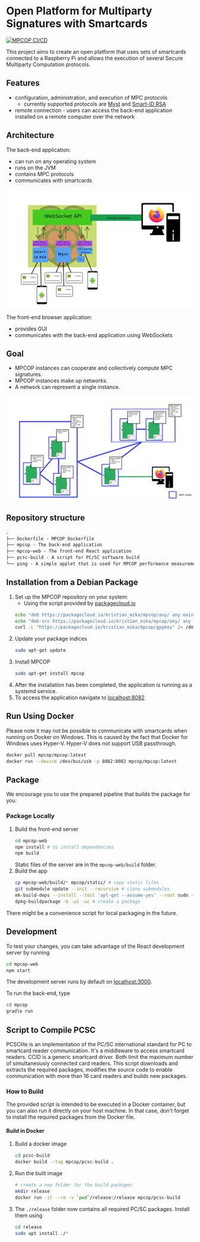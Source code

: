 # Open Platform for Multiparty Signatures with Smartcards
[![MPCOP CI/CD](https://github.com/KristianMika/MPC-Open-Platform/actions/workflows/mpcop.yaml/badge.svg)](https://github.com/KristianMika/MPC-Open-Platform/actions/workflows/mpcop.yaml)

This project aims to create an open platform that uses sets of smartcards connected to a Raspberry Pi and allows the execution of several Secure Multiparty Computation protocols. 

## Features

* configuration, administration, and execution of MPC protocols
  * currently supported protocols are [Myst](https://backdoortolerance.org/) and [Smart-ID RSA](https://research.cyber.ee/~peeter/research/esorics2017.pdf)
* remote connection - users can access the back-end application installed on a remote computer over the network

## Architecture 

The back-end application:
* can run on any operating system 
* runs on the JVM
* contains MPC protocols
* communicates with smartcards

<div style="text-align:center">

![MPC Open Platform architecture](.github/images/MPCNodeScheme.png)

</div>

The front-end browser application:
* provides GUI
* communicates with the back-end application using WebSockets

## Goal 
* MPCOP instances can cooperate and collectively compute MPC signatures.
* MPCOP instances make up networks.
* A network can represent a single instance.

<div style="text-align:center">

![Network of MPC nodes](.github/images/MPCOPNetwork.png)

</div>

## Repository structure
```txt
.
├── Dockerfile - MPCOP Dockerfile
├── mpcop - The back-end application
├── mpcop-web - The front-end React application 
├── pcsc-build - A script for PC/SC software build
└── ping - A simple applet that is used for MPCOP performance measurement
```

## Installation from a Debian Package

1. Set up the MPCOP repository on your system:
    - Using the script provided by [packagecloud.io](https://packagecloud.io/)
    ```bash
    echo "deb https://packagecloud.io/kristian_mika/mpcop/any/ any main" | sudo tee --append /etc/apt/sources.list.d/kristian_mika_mpcop.list
    echo "deb-src https://packagecloud.io/kristian_mika/mpcop/any/ any main" | sudo tee --append /etc/apt/sources.list.d/kristian_mika_mpcop.list
    curl -L "https://packagecloud.io/kristian_mika/mpcop/gpgkey" 2> /dev/null | sudo apt-key add -
    ```
2. Update your package indices
    ```bash
    sudo apt-get update
    ```
3. Install MPCOP
    ```bash
    sudo apt-get install mpcop
    ```
4. After the installation has been completed, the application is running as a systemd service.
5. To access the application navigate to [localhost:8082](http://localhost:8082)

## Run Using Docker

Please note it may not be possible to communicate with smartcards when running on Docker on Windows.
This is caused by the fact that Docker for Windows uses Hyper-V.  Hyper-V does not support USB passthrough.

```bash
docker pull mpcop/mpcop:latest
docker run --device /dev/bus/usb -p 8082:8082 mpcop/mpcop:latest
```

## Package

We encourage you to use the prepared pipeline that builds the package for you.

### Package Locally

1. Build the front-end server
    ```bash
    cd mpcop-web
    npm install # to install dependencies
    npm build
    ```
    Static files of the server are in the `mpcop-web/build` folder.
2. Build the app
    ```bash
    cp mpcop-web/build/* mpcop/static/ # copy static files
    git submodule update --init --recursive # clone submodules
    mk-build-deps --install --tool 'apt-get --assume-yes' --root sudo --remove # install build dependencies
    dpkg-buildpackage -b -us -uc # create a package
    ```

There might be a convenience script for local packaging in the future.

## Development

To test your changes, you can take advantage of the React development server by running
```bash
cd mpcop-web
npm start
```
The development server runs by default on [localhost:3000](http://localhost:3000).

To run the back-end, type
```bash
cd mpcop
gradle run
``` 

## Script to Compile PCSC

PCSClite is an implementation of the PC/SC international standard for PC to smartcard reader communication. It's a middleware to access smartcard readers.
CCID is a generic smartcard driver. Both limit the maximum number of simultaneously connected card readers. This script downloads and extracts the required packages, modifies the source code to enable communication with more than 16 card readers and builds new packages.

### How to Build

The provided script is intended to be executed in a Docker container, but you can also run it directly on your host machine. In that case, don't forget to install the required packages from the Docker file.


#### Build in Docker

1. Build a docker image
    ```bash
    cd pcsc-build
    docker build --tag mpcop/pcsc-build .
    ```

2. Run the built image
    ```bash
    # create a new folder for the build packages
    mkdir release
    docker run -it --rm -v `pwd`/release:/release mpcop/pcsc-build
    ```

3. The `./release` folder now contains all required PC/SC packages. Install them using
    ```bash
    cd release
    sudo apt install ./*
    ```
